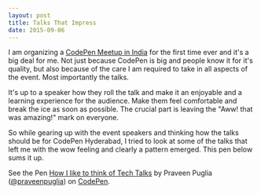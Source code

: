 ```yaml
---
layout: post
title: Talks That Impress
date: 2015-09-06
---
```


I am organizing a [CodePen Meetup in India](http://nvite.co/e114) for the first time ever and it's a big deal for me. Not just because CodePen is big and people know it for it's quality, but also because of the care I am required to take in all aspects of the event. Most importantly the talks.

It's up to a speaker how they roll the talk and make it an enjoyable and a learning experience for the audience. Make them feel comfortable and break the ice as soon as possible. The crucial part is leaving the "Aww! that was amazing!" mark on everyone.

So while gearing up with the event speakers and thinking how the talks should be for CodePen Hyderabad, I tried to look at some of the talks that left me with the wow feeling and clearly a pattern emerged. This pen below sums it up.

<p data-height="400" data-theme-id="4977" data-slug-hash="ZbYZgW" data-default-tab="result" data-user="praveenpuglia" class='codepen'>See the Pen <a href='http://codepen.io/praveenpuglia/pen/ZbYZgW/'>How I like to think of Tech Talks</a> by Praveen Puglia (<a href='http://codepen.io/praveenpuglia'>@praveenpuglia</a>) on <a href='http://codepen.io'>CodePen</a>.</p>
<script async src="//assets.codepen.io/assets/embed/ei.js"></script>
